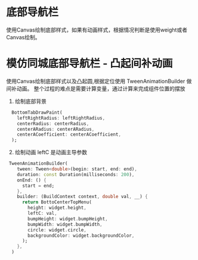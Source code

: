 # 底部导航栏
 
  使用Canvas绘制底部样式，如果有动画样式，根据情况判断是使用weight或者Canvas绘制。

# 模仿同城底部导航栏 - 凸起间补动画
  使用Canvas绘制底部样式以及凸起圆,根据定位使用 TweenAnimationBuilder 做间补动画。
  整个过程的难点是需要计算变量，通过计算来完成组件位置的摆放
  
1. 绘制底部背景
```dart
  BottomTabDrawPaint(
    leftRightRadius: leftRightRadius,
    centerRadius: centerRadius,
    centerARadius: centerARadius,
    centerACoefficient: centerACoefficient,
  );
```

2. 绘制动画 leftC 是动画主导参数
```dart
 TweenAnimationBuilder(
    tween: Tween<double>(begin: start, end: end),
    duration: const Duration(milliseconds: 200),
    onEnd: () {
      start = end;
    },
    builder: (BuildContext context, double val, __) {
      return BottoCenterTopMenu(
        height: widget.height,
        leftC: val,
        bumpHeight: widget.bumpHeight,
        bumpWidth: widget.bumpWidth,
        circle: widget.circle,
        backgroundColor: widget.backgroundColor,
      );
    },
  )
```


